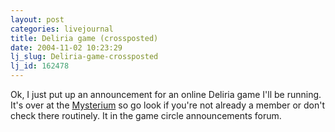 ```yaml
---
layout: post
categories: livejournal
title: Deliria game (crossposted)
date: 2004-11-02 10:23:29
lj_slug: Deliria-game-crossposted
lj_id: 162478
---
```

Ok, I just put up an announcement for an online Deliria game I'll be running. It's over at the [Mysterium](http://www.deliriamuse.org/) so go look if you're not already a member or don't check there routinely. It in the game circle announcements forum.
